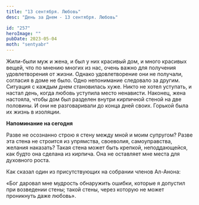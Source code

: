 ```yaml
---
title: "13 сентября. Любовь"
desc: "День за Днем - 13 сентября. Любовь"

id: "257"
heroImage: ""
pubDate: 2023-05-04
moth: "sentyabr"
---
```


Жили-были муж и жена, и был у них красивый дом, и много красивых вещей, что по
мнению многих из нас, очень важно для получения удовлетворения от жизни.
Однако удовлетворение они не получали, согласия в доме не было. Одно
непонимание следовало за другим. Ситуация с каждым днем становилась хуже.
Никто не хотел уступать, и настал день, когда любовь уступила место ненависти.
Наконец, жена настояла, чтобы дом был разделен внутри кирпичной стеной на две
половины. И они не разговаривали до конца дней своих. Горькой была их жизнь в
изоляции.

**Напоминание на сегодня**

Разве не осознанно строю я стену между мной и моим супругом? Разве эта стена
не строится из упрямства, своеволия, самоуправства, желания наказать? Такая
стена может быть крепкой, неподдающейся, как будто она сделана из кирпича. Она
не оставляет мне места для духовного роста.

Как сказал один из присутствующих на собрании членов Ал-Анона:

«Бог даровал мне мудрость обнаружить ошибки, которые я допустил при возведении
стены; такой стены, через которую не может проникнуть даже любовь».
